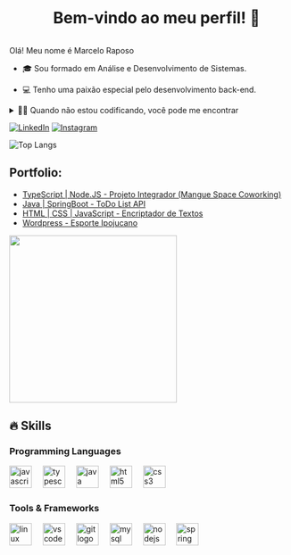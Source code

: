 <!--título-->
<div id="user-content-toc">
  <ul align="center">
    <summary><h1 style="display: inline-block">Bem-vindo ao meu perfil! 👋</h1></summary>
</div>

<!-- Presentation -->
<p>
  Olá! Meu nome é Marcelo Raposo

  - 🎓 Sou formado em Análise e Desenvolvimento de Sistemas.

  - 💻 Tenho uma paixão especial pelo desenvolvimento back-end.
</p>

<!-- Dropdown -->
<details>
  <summary>👨‍💻 Quando não estou codificando, você pode me encontrar</summary>

  - 🛹 Praticando skate: Desde os meus 11 anos pratico esse esporte e ele me ensinou muito sobre não desistir dos meus objetivos, pois o skatista, por muitas vezes, até acertar uma manobra, é necessário alguns tombos e erros, mas o importante é não desistir.

  - 🏄‍♂️ Pegando ondas no surf: O mar é meu refúgio. Não há nada como a sensação de liberdade que vem ao deslizar sobre as ondas. É onde encontro paz.

  - 👨‍👩‍👧‍👦 Curtindo momentos em família: Minha esposa e filhos são meu mundo. Passar tempo de qualidade com eles é minha prioridade. Seja um simples jantar em família ou uma aventura emocionante, cada momento é precioso.

  - 📚 Lendo livros e expandindo horizontes: A leitura é minha paixão. Gosto de mergulhar em tópicos que desafiam minha perspectiva.
</details>

<!-- Links -->
[![LinkedIn](https://img.shields.io/badge/LinkedIn-0077B5?style=for-the-badge&logo=linkedin&logoColor=white)](https://www.linkedin.com/in/marceloraposodev/)
[![Instagram](https://img.shields.io/badge/Instagram-E4405F?style=for-the-badge&logo=instagram&logoColor=white)](https://www.instagram.com/marcelinhofox/)

<!-- GithubTopLangs -->
![Top Langs](https://github-readme-stats.vercel.app/api/top-langs/?username=marcelofox4&size_weight=0.5&count_weight=0.5&theme=github_dark_dimmed)

<!-- Portfolio -->
## Portfolio:
- [TypeScript | Node.JS - Projeto Integrador (Mangue Space Coworking)](https://github.com/marcelofox4/coworking-softex-fap)
- [Java | SpringBoot - ToDo List API](https://github.com/marcelofox4/todo-list-api)
- [HTML | CSS | JavaScript - Encriptador de Textos](https://github.com/marcelofox4/challenge-programa-one-encriptador-de-textos)
- [Wordpress - Esporte Ipojucano](https://esporteipojucano.com.br/)

<!-- GIF -->
<div align="left">
  <img height="300" src="https://user-images.githubusercontent.com/74038190/225813708-98b745f2-7d22-48cf-9150-083f1b00d6c9.gif"  />
</div>

## 🔥 Skills
<!-- Skills: Languages -->
  <div style="flex-basis: 48%;">
    <h3>Programming Languages</h3>
      <img src="https://cdn.jsdelivr.net/gh/devicons/devicon/icons/javascript/javascript-original.svg" height="40" alt="javascript logo"  />
      <img width="12" />
      <img src="https://cdn.jsdelivr.net/gh/devicons/devicon/icons/typescript/typescript-original.svg" height="40" alt="typescript logo"  />
      <img width="12" />
      <img src="https://cdn.jsdelivr.net/gh/devicons/devicon/icons/java/java-original.svg" height="40" alt="java logo"  />
      <img width="12" />
      <img src="https://cdn.jsdelivr.net/gh/devicons/devicon/icons/html5/html5-original.svg" height="40" alt="html5 logo"  />
      <img width="12" />
      <img src="https://cdn.jsdelivr.net/gh/devicons/devicon/icons/css3/css3-original.svg" height="40" alt="css3 logo"  />
  </div>

  <!-- Skills: Tools & Frameworks -->
  <div style="flex-basis: 48%;">
    <h3>Tools & Frameworks</h3>
    <img src="https://cdn.jsdelivr.net/gh/devicons/devicon/icons/linux/linux-original.svg" height="40" alt="linux logo"  />
    <img width="12" />
    <img src="https://cdn.jsdelivr.net/gh/devicons/devicon/icons/vscode/vscode-original.svg" height="40" alt="vscode logo"  />
    <img width="12" />
    <img src="https://cdn.jsdelivr.net/gh/devicons/devicon/icons/git/git-original.svg" height="40" alt="git logo"  />
    <img width="12" />
    <img src="https://cdn.jsdelivr.net/gh/devicons/devicon/icons/mysql/mysql-original.svg" height="40" alt="mysql logo"  />
    <img width="12" />
    <img src="https://cdn.jsdelivr.net/gh/devicons/devicon/icons/nodejs/nodejs-original.svg" height="40" alt="nodejs logo"  />
    <img width="12" />
    <img src="https://cdn.jsdelivr.net/gh/devicons/devicon/icons/spring/spring-original.svg" height="40" alt="spring logo"  />
  </div>
